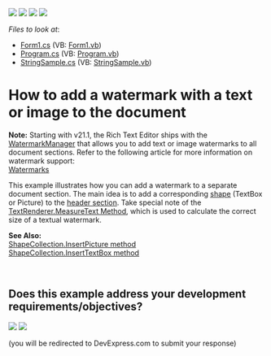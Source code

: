 <!-- default badges list -->
![](https://img.shields.io/endpoint?url=https://codecentral.devexpress.com/api/v1/VersionRange/128609291/21.1.2%2B)
[![](https://img.shields.io/badge/Open_in_DevExpress_Support_Center-FF7200?style=flat-square&logo=DevExpress&logoColor=white)](https://supportcenter.devexpress.com/ticket/details/E4184)
[![](https://img.shields.io/badge/📖_How_to_use_DevExpress_Examples-e9f6fc?style=flat-square)](https://docs.devexpress.com/GeneralInformation/403183)
[![](https://img.shields.io/badge/💬_Leave_Feedback-feecdd?style=flat-square)](#does-this-example-address-your-development-requirementsobjectives)
<!-- default badges end -->
<!-- default file list -->
*Files to look at*:

* [Form1.cs](./CS/Form1.cs) (VB: [Form1.vb](./VB/Form1.vb))
* [Program.cs](./CS/Program.cs) (VB: [Program.vb](./VB/Program.vb))
* [StringSample.cs](./CS/StringSample.cs) (VB: [StringSample.vb](./VB/StringSample.vb))
<!-- default file list end -->
# How to add a watermark with a text or image to the document

<p> <strong>Note:</strong> Starting with v21.1, the Rich Text Editor ships with the <a href="https://docs.devexpress.com/OfficeFileAPI/DevExpress.XtraRichEdit.API.Native.WatermarkManager?v=21.1">WatermarkManager</a> that allows you to add text or image watermarks to all document sections. Refer to the following article for more information on watermark support:
  <br/> <a href="https://docs.devexpress.com/OfficeFileAPI/403030/word-processing-document-api/word-processing-document/watermarks?v=21.1&p=netframework">Watermarks</a><br/>

<p>This example illustrates how you can add a watermark to a separate document section. The main idea is to add a corresponding <a href="http://documentation.devexpress.com/#WindowsForms/CustomDocument10941"><u>shape</u></a> (TextBox or Picture) to the <a href="https://docs.devexpress.com/WindowsForms/8305/controls-and-libraries/rich-text-editor/richeditcontrol-document/document-elements/headers-and-footers">header section</a>. Take special note of the <a href="http://msdn.microsoft.com/en-us/library/y4xdbe66.aspx"><u>TextRenderer.MeasureText Method</u></a>, which is used to calculate the correct size of a textual watermark.</p><p><strong>See Also:</strong><br/>
<a href="https://docs.devexpress.com/OfficeFileAPI/DevExpress.XtraRichEdit.API.Native.ShapeCollection.InsertPicture.overloads"><u>ShapeCollection.InsertPicture method</u></a><br />
<a href="https://docs.devexpress.com/OfficeFileAPI/DevExpress.XtraRichEdit.API.Native.ShapeCollection.InsertTextBox.overloads"><u>ShapeCollection.InsertTextBox method</u></a></p>

<br/>



<!-- feedback -->
## Does this example address your development requirements/objectives?

[<img src="https://www.devexpress.com/support/examples/i/yes-button.svg"/>](https://www.devexpress.com/support/examples/survey.xml?utm_source=github&utm_campaign=how-to-add-a-watermark-to-the-document&~~~was_helpful=yes) [<img src="https://www.devexpress.com/support/examples/i/no-button.svg"/>](https://www.devexpress.com/support/examples/survey.xml?utm_source=github&utm_campaign=how-to-add-a-watermark-to-the-document&~~~was_helpful=no)

(you will be redirected to DevExpress.com to submit your response)
<!-- feedback end -->
